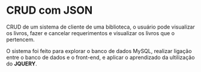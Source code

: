 # CRUD com JSON

CRUD de um sistema de cliente de uma biblioteca, o usuário pode visualizar os livros, fazer e cancelar requerimentos e visualizar os livros que o pertencem.

O sistema foi feito para explorar o banco de dados MySQL, realizar ligação entre o banco de dados e o front-end, e aplicar o aprendizado da ultilização do **JQUERY**.

 
